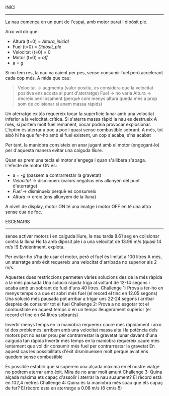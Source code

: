 INICI
_____
La nau comença en un punt de l'espai, amb motor parat i dipòsit ple.

Això vol dir que:
* Altura (t=0) = _Altura_inicial_
* Fuel (t=0) = _Dipòsit_ple_
* Velocitat (t=0) = 0
* Motor (t=0) = _off_
* a = _g_

Si no fem res, la nau va caient per pes, sense consumir fuel però accelerant cada cop més.
A mida que cau:

> Velocitat -> augmenta (valor positiu, es considera que la velocitat positiva ens acosta al punt d'aterratge)
Fuel -> no varia
Altura -> decreix perillosament (perquè com menys altura queda més a prop som de colisionar si anem massa ràpids)

Un aterratge exitós requereix tocar la superfície lunar amb una velocitat inferior a la velocitat_crítica.
Si s'aterra massa ràpid la nau es destrueix
A més, si portem molt fuel remanent, xocar podria provocar explosionar.
L'òptim és aterrar a poc a poc i quasi sense combustible sobrant.
A més, tot això hi ha que fer-ho amb el fuel existent, un cop s'acaba, s'ha acabat

Per tant, la maniobra consisteix en anar jugant amb el motor (engegant-lo) per d'aquesta manera evitar una
caiguda lliure.

Quan es prem una tecla el motor s'engega i quan s'allibera s'apaga.
L'efecte de motor ON és:

* a = _-g_ (passem a contrarrestar la gravetat)
* _Velocitat_ -> disminueix (valors negatius ens allunyen del punt d'aterratge)
* _Fuel_ -> disminueix perquè es consumeix
* _Altura_ -> creix (ens allunyem de la lluna)

A nivell de display, motor ON té una imatge i motor OFF en té una altra sense cua de foc.

ESCENARIS
_________
sense activar motors i en caiguda lliure, la nau tarda 8.61 seg en colisionar contra la lluna
Ho fa amb dipòsit ple i a una velocitat de 13.96 m/s (quasi 14 m/s !!)
Evidentment, explota.

Per evitar-ho s'ha de usar el motor, però el fuel és limitat a 100 litres
A més, un aterratge amb èxit requereix una velocitat d'arribada no superior als 2 m/s.

Aquestes dues restriccions permeten vàries solucions des de la més ràpida a la més pausada
Una solució ràpida triga al voltant de 12-14 segons i acaba amb un sobrant de fuel d'uns 40 litres.
Challenge 1: Prova a fer-ho en menys temps o a que et sobri més fuel
(el record el tinc en 12.05 segons)
Una solució més pausada pot arribar a trigar uns 22-24 segons i arribar després de consumir tot el fuel
Challenge 2: Prova a no esgotar tot el combustible en aquest temps o en un temps lleugerament superior 
(el record el tinc en 64 litres sobrants)

Invertir menys temps en la maniobra requereix caure més ràpidament i això té dos problemes:
arribem amb una velocitat massa alta i la potència dels motors pot no esser prou per contrarrestar 
la gravetat lunar davant d'una caiguda tan ràpida
Invertir més temps en la maniobra requereix caure més lentament que vol dir consumir més fuel per contrarrestar la gravetat
En aquest cas les possibilitats d'èxit disminueixen molt perquè aviat ens quedem sense combustible

És possible establir que si superem una alçada màxima en el nostre viatge no podrem aterrar amb èxit. 
Mira de no anar molt amunt
Challenge 3: Quina alçada màxima ets capaç d'assolir i aterrar la nau suaument? El rècord està en 102,4 metres
Challenge 4: Quina és la maniobra més suau que ets capaç de fer? El rècord està en aterratge a 0.08 m/s (8 cm/s !!)





